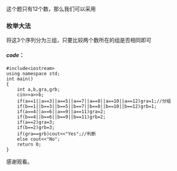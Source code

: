 这个题只有$12$个数，那么我们可以采用
### 枚举大法
将这$3$个序列分为三组，只要比较两个数所在的组是否相同即可
#### $code$：
```
#include<iostream>
using namespace std;
int main()
{
	int a,b,gra,grb;
	cin>>a>>b;
	if(a==1||a==3||a==5||a==7||a==8||a==10||a==12)gra=1;//分组
	if(b==1||b==3||b==5||b==7||b==8||b==10||b==12)grb=1;
	if(a==4||a==6||a==9||a==11)gra=2;
	if(b==4||b==6||b==9||b==11)grb=2;
	if(a==2)gra=3;
	if(b==2)grb=3;
	if(gra==grb)cout<<"Yes";//判断
	else cout<<"No";
	return 0;
}
```
感谢观看。
